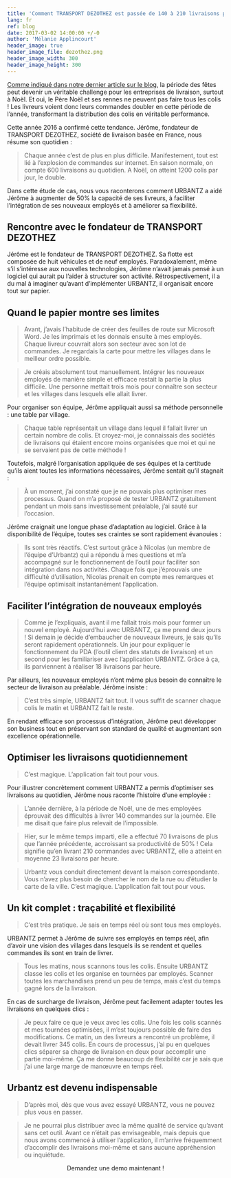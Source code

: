 ```yaml
---
title: 'Comment TRANSPORT DEZOTHEZ est passée de 140 à 210 livraisons par jour par employé  [Etude de cas #2]'
lang: fr
ref: blog
date: 2017-03-02 14:00:00 +/-0
author: 'Mélanie Applincourt'
header_image: true
header_image_file: dezothez.png
header_image_width: 300
header_image_height: 300
---
```


[Comme indiqué dans notre dernier article sur le blog](../2-steps-for-your-delivery-strategy-during-the-holiday-season), la période des fêtes peut devenir un véritable challenge pour les entreprises de livraison, surtout à Noël. 
Et oui, le Père Noël et ses rennes ne peuvent pas faire tous les colis ! Les livreurs voient donc leurs commandes doubler en cette période de l’année, transformant la distribution des colis en véritable performance.


Cette année 2016 a confirmé cette tendance. Jérôme, fondateur de TRANSPORT DEZOTHEZ, société de livraison basée en France, nous résume son quotidien : 

> Chaque année c’est de plus en plus difficile. Manifestement, tout est lié à l’explosion de commandes sur internet. En saison normale, on compte 600 livraisons au quotidien. A Noël, on atteint 1200 colis par jour, le double.

Dans cette étude de cas, nous vous raconterons comment URBANTZ a aidé Jérôme à augmenter de 50% la capacité de ses livreurs, à faciliter l’intégration de ses nouveaux employés et à améliorer sa flexibilité. 

## Rencontre avec le fondateur de TRANSPORT DEZOTHEZ 
Jérôme est le fondateur de TRANSPORT DEZOTHEZ. Sa flotte est composée de huit véhicules et de neuf employés. 
Paradoxalement, même s’il s’intéresse aux nouvelles technologies, Jérôme n’avait jamais pensé à un logiciel qui aurait pu l’aider à structurer son activité. Rétrospectivement, il a du mal à imaginer qu’avant d’implémenter URBANTZ, il organisait encore tout sur papier. 

## Quand le papier montre ses limites 
> Avant, j’avais l’habitude de créer des feuilles de route sur Microsoft Word. Je les imprimais et les donnais ensuite à mes employés. Chaque livreur couvrait alors son secteur avec son lot de commandes. Je regardais la carte pour mettre les villages dans le meilleur ordre possible.

> Je créais absolument tout manuellement. Intégrer les nouveaux employés de manière simple et efficace restait la partie la plus difficile. Une personne mettait trois mois pour connaître son secteur et les villages dans lesquels elle allait livrer. 

Pour organiser son équipe, Jérôme appliquait aussi sa méthode personnelle : une table par village. 

> Chaque table représentait un village dans lequel il fallait livrer un certain nombre de colis. Et croyez-moi, je connaissais des sociétés de livraisons qui étaient encore moins organisées que moi et qui ne se servaient pas de cette méthode !

Toutefois, malgré l’organisation appliquée de ses équipes et la certitude qu’ils aient toutes les informations nécessaires, Jérôme sentait qu’il stagnait :
> À un moment, j’ai constaté que je ne pouvais plus optimiser mes processus. Quand on m’a proposé de tester URBANTZ gratuitement pendant un mois sans investissement préalable, j’ai sauté sur l’occasion.

Jérôme craignait une longue phase d’adaptation au logiciel. Grâce à la disponibilité de l’équipe, toutes ses craintes se sont rapidement évanouies : 

> Ils sont très réactifs. C’est surtout grâce à Nicolas (un membre de l’équipe d’Urbantz) qui a répondu à mes questions et m’a accompagné sur le fonctionnement de l’outil pour faciliter son intégration dans nos activités. Chaque fois que j’éprouvais une difficulté d’utilisation, Nicolas prenait en compte mes remarques et l’équipe optimisait instantanément l’application.

## Faciliter l’intégration de nouveaux employés 

> Comme je l’expliquais, avant il me fallait trois mois pour former un nouvel employé. Aujourd’hui avec URBANTZ, ça me prend deux jours ! Si demain je décide d’embaucher de nouveaux livreurs, je sais qu’ils seront rapidement opérationnels. Un jour pour expliquer le fonctionnement du PDA (l’outil client des statuts de livraison) et un second pour les familiariser avec l’application URBANTZ. Grâce à ça, ils parviennent à réaliser 18 livraisons par heure.

Par ailleurs, les nouveaux employés n’ont même plus besoin de connaître le secteur de livraison au préalable. Jérôme insiste :
> C’est très simple, URBANTZ fait tout. Il vous suffit de scanner chaque colis le matin et URBANTZ fait le reste.

En rendant efficace son processus d’intégration, Jérôme peut développer son business tout en préservant son standard de qualité et augmentant son excellence opérationnelle.

## Optimiser les livraisons quotidiennement
> C’est magique. L’application fait tout pour vous.

Pour illustrer concrètement comment URBANTZ a permis d’optimiser ses livraisons au quotidien, Jérôme nous raconte l’histoire d’une employée :

> L’année dernière, à la période de Noël, une de mes employées éprouvait des difficultés à livrer 140 commandes sur la journée. Elle me disait que faire plus relevait de l’impossible. 

> Hier, sur le même temps imparti, elle a effectué 70 livraisons de plus que l’année précédente, accroissant sa productivité de 50% ! Cela signifie qu’en livrant 210 commandes avec URBANTZ, elle a atteint en moyenne 23 livraisons par heure.

> Urbantz vous conduit directement devant la maison correspondante. Vous n’avez plus besoin de chercher le nom de la rue ou d’étudier la carte de la ville. C’est magique. L’application fait tout pour vous.

## Un kit complet : traçabilité et flexibilité
> C’est très pratique. Je sais en temps réel où sont tous mes employés. 

URBANTZ permet à Jérôme de suivre ses employés en temps réel, afin d’avoir une vision des villages dans lesquels ils se rendent et quelles commandes ils sont en train de livrer.
> Tous les matins, nous scannons tous les colis. Ensuite URBANTZ classe les colis et les organise en tournées par employés. Scanner toutes les marchandises prend un peu de temps, mais c’est du temps gagné lors de la livraison.

En cas de surcharge de livraison, Jérôme peut facilement adapter toutes les livraisons en quelques clics :
> Je peux faire ce que je veux avec les colis. Une fois les colis scannés et mes tournées optimisées, il m’est toujours possible de faire des modifications. 
> Ce matin, un des livreurs a rencontré un problème, il devait livrer 345 colis. En cours de processus, j’ai pu en quelques clics séparer sa charge de livraison en deux pour accomplir une partie moi-même. Ça me donne beaucoup de flexibilité car je sais que j’ai une large marge de manœuvre en temps réel.

## Urbantz est devenu indispensable
> D’après moi, dès que vous avez essayé URBANTZ, vous ne pouvez plus vous en passer.

> Je ne pourrai plus distribuer avec la même qualité de service qu’avant sans cet outil. Avant ce n’était pas envisageable, mais depuis que nous avons commencé à utiliser l’application, il m’arrive fréquemment d’accomplir des livraisons moi-même et sans aucune appréhension ou inquiétude.

<p align="center">
	<md-button class="demo-button" href="/demo">Demandez une demo maintenant !</md-button>
</p>

